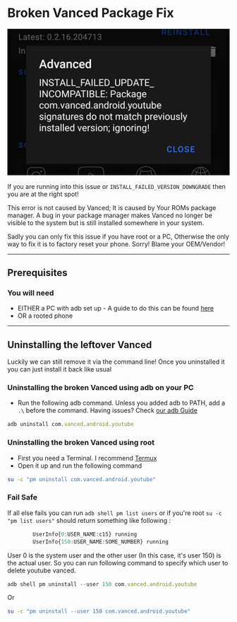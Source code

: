 # Broken Vanced Package Fix

![INSTALL_FAILED_UPDATE_INCOMPATIBLE](../Assets/AndroidUpgradeIssue.jpg)

If you are running into this issue or `INSTALL_FAILED_VERSION_DOWNGRADE` then you are at the right spot!

This error is not caused by Vanced; It is caused by Your ROMs package manager. A bug in your package manager makes Vanced no longer be visible to the system but is still installed somewhere in your system.

Sadly you can only fix this issue if you have root or a PC, Otherwise the only way to fix it is to factory reset your phone. Sorry! Blame your OEM/Vendor!

___

## Prerequisites

### You will need

- EITHER a PC with adb set up - A guide to do this can be found [here](./SettingUpAdb.md)
- OR a rooted phone

___

## Uninstalling the leftover Vanced

Luckily we can still remove it via the command line! Once you uninstalled it you can just install it back like usual


### Uninstalling the broken Vanced using adb on your PC

- Run the following adb command. Unless you added adb to PATH, add a `.\` before the command. Having issues? Check [our adb Guide](./SettingUpAdb.md#getting-started-using-adb)

```ts
adb uninstall com.vanced.android.youtube
```

### Uninstalling the broken Vanced using root

- First you need a Terminal. I recommend [Termux](https://play.google.com/store/apps/details?id=com.termux)
- Open it up and run the following command

```bash
su -c "pm uninstall com.vanced.android.youtube"
```

### Fail Safe
If all else fails you can run 
`adb shell pm list users` or if you're root `su -c "pm list users"` should return something like following :

```ts
        UserInfo{0:USER_NAME:c15} running
        UserInfo{150:USER_NAME:SOME_NUMBER} running
```

User 0 is the system user and the other user (In this case, it's user 150) is the actual user.
So you can run following command to specify which user to delete youtube vanced.

```ts
adb shell pm uninstall --user 150 com.vanced.android.youtube
```
Or
```bash
su -c "pm uninstall --user 150 com.vanced.android.youtube"
```
